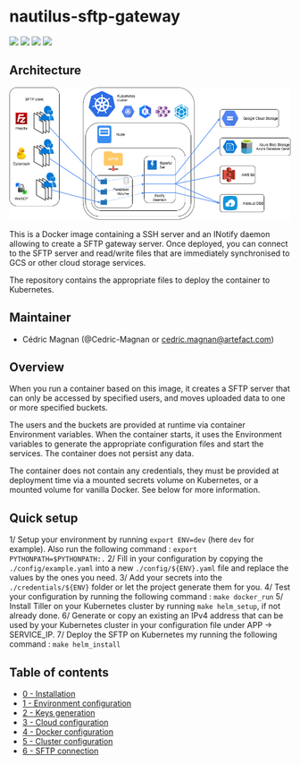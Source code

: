 
# nautilus-sftp-gateway

![](https://nautilus-badger.appspot.com/get_badge/4d29c65d5f4d21f543ea2389e29fc7bcb621e7ef649ce070e6a47c1b5fbb86e9)
![](https://nautilus-badger.appspot.com/get_badge/31b1704918e14bb03933a6068e18a8afc09d725ceefc0e78a06267c65ccd07c2)
![](https://nautilus-badger.appspot.com/get_badge/0bc8e88d64bc4046cb18d70e0321de06405a51c8c889e7d8b903599b740a205f)
![](https://nautilus-badger.appspot.com/get_badge/52471cb3ec0b885cd51803a988f2c01df7a6d054f1398efd1d052f3967667230)


## Architecture

![Nautilus SFTP Gateway architecture](./docs/Nautilus_SFTP_Gateway_architecture.png)


This is a Docker image containing a SSH server and an INotify daemon allowing to create a SFTP gateway server. Once deployed, you can connect to the SFTP server and read/write files that are immediately synchronised to GCS or other cloud storage services.

The repository contains the appropriate files to deploy the container to Kubernetes.


## Maintainer

- Cédric Magnan (@Cedric-Magnan or cedric.magnan@artefact.com)


## Overview

When you run a container based on this image, it creates a SFTP server that can only be accessed by specified users, and moves uploaded data to one or more specified buckets.

The users and the buckets are provided at runtime via container Environment variables. When the container starts, it uses the Environment variables to generate the appropriate configuration files and start the services. The container does not persist any data.

The container does not contain any credentials, they must be provided at deployment time via a mounted secrets volume on Kubernetes, or a mounted volume for vanilla Docker. See below for more information.


## Quick setup

1/ Setup your environment by running `export ENV=dev` (here `dev` for example). Also run the following command : `export PYTHONPATH=$PYTHONPATH:.`
2/ Fill in your configuration by copying the `./config/example.yaml` into a new `./config/${ENV}.yaml` file and replace the values by the ones you need.
3/ Add your secrets into the `./credentials/${ENV}` folder or let the project generate them for you.
4/ Test your configuration by running the following command : `make docker_run`
5/ Install Tiller on your Kubernetes cluster by running `make helm_setup`, if not already done.
6/ Generate or copy an existing an IPv4 address that can be used by your Kubernetes cluster in your configuration file under APP -> SERVICE_IP.
7/ Deploy the SFTP on Kubernetes my running the following command : `make helm_install`


## Table of contents

- [0 - Installation](./docs/0-Installation.md)
- [1 - Environment configuration](./docs/1-EnvironmentConfiguration.md)
- [2 - Keys generation](./docs/2-KeysGeneration.md)
- [3 - Cloud configuration](./docs/3-CloudConfiguration.md)
- [4 - Docker configuration](./docs/4-DockerConfiguration.md)
- [5 - Cluster configuration](./docs/5-ClusterConfiguration.md)
- [6 - SFTP connection](./docs/6-SFTPConnection.md)


